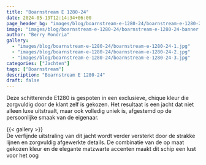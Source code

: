 ```yaml
---
title: "Boarnstream E 1280-24"
date: 2024-05-19T12:14:34+06:00
page_header_bg: "images/blog/boarnstream-e-1280-24/boarnstream-e-1280-24-banner.jpg"
image: "images/blog/boarnstream-e-1280-24/boarnstream-e-1280-24-banner.jpg"
author: "Berry Mondria"
gallery:
  - "images/blog/boarnstream-e-1280-24/boarnstream-e-1280-24-1.jpg"
  - "images/blog/boarnstream-e-1280-24/boarnstream-e-1280-24-2.jpg"
  - "images/blog/boarnstream-e-1280-24/boarnstream-e-1280-24-3.jpg"
categories: ["Jachten"]
tags: ["Boarnstream"]
description: "Boarnstream E 1280-24"
draft: false
---
```



Deze schitterende E1280 is gespoten in een exclusieve, chique kleur die zorgvuldig door de klant zelf is gekozen. Het resultaat is een jacht dat niet alleen luxe uitstraalt, maar ook volledig uniek is, afgestemd op de persoonlijke smaak van de eigenaar.

{{< gallery >}}
<br>
De verfijnde uitstraling van dit jacht wordt verder versterkt door de strakke lijnen en zorgvuldig afgewerkte details. De combinatie van de op maat gekozen kleur en de elegante matzwarte accenten maakt dit schip een lust voor het oog